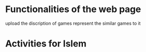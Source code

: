 # Functionalities of the web page
upload the discription of games
represent the similar games to it
# Activities for Islem
<!--create the categories of games-->
